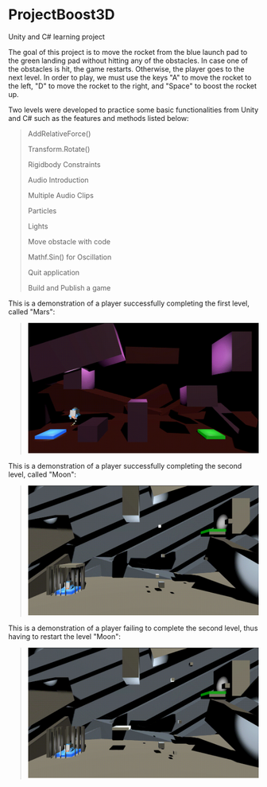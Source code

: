 # ProjectBoost3D
Unity and C# learning project

The goal of this project is to move the rocket from the blue launch pad to the green landing pad without hitting any of the obstacles.
In case one of the obstacles is hit, the game restarts. Otherwise, the player goes to the next level. In order to play, we must use the keys "A" to move the rocket to the left, "D" to move the rocket to the right, and "Space" to boost the rocket up.

Two levels were developed to practice some basic functionalities from Unity and C# such as the features and methods listed below: 
><p>AddRelativeForce()</p>
><p>Transform.Rotate()</p>
><p>Rigidbody Constraints</p>
><p>Audio Introduction</p>
><p>Multiple Audio Clips</p>
><p>Particles</p>
><p>Lights</p>
><p>Move obstacle with code</p>
><p>Mathf.Sin() for Oscillation</p>
><p>Quit application</p>
><p>Build and Publish a game</p>

This is a demonstration of a player successfully completing the first level, called "Mars":
>![alt text](https://github.com/wellingtonesposito/ProjectBoost3D/blob/main/Project%20Boost%20Mars%20Success%20Demo.gif "Demonstrative gif - Mars - Success")

This is a demonstration of a player successfully completing the second level, called "Moon":
>![alt text](https://github.com/wellingtonesposito/ProjectBoost3D/blob/main/Project%20Boost%20Moon%20Success%20Demo.gif "Demonstrative gif - Moon - Success")

This is a demonstration of a player failing to complete the second level, thus having to restart the level "Moon":
>![alt text](https://github.com/wellingtonesposito/ProjectBoost3D/blob/main/Project%20Boost%20Moon%20Fail%20Demo.gif "Demonstrative gif - Moon - Failure")

